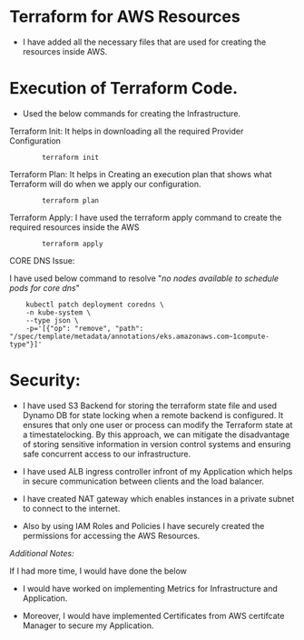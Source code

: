# Terraform for AWS Resources

- I have added all the necessary files that are used for creating the resources inside AWS.

# Execution of Terraform Code.

- Used the below commands for creating the Infrastructure.

Terraform Init: It helps in downloading all the required Provider Configuration

            terraform init

Terraform Plan: It helps in Creating an execution plan that shows what Terraform will do when we apply our configuration.

            terraform plan

Terraform Apply: I have used the terraform apply command to create the required resources inside the AWS

            terraform apply





CORE DNS Issue:

I have used below command to resolve "_no nodes available to schedule pods for core dns_"

        kubectl patch deployment coredns \
        -n kube-system \
        --type json \
        -p='[{"op": "remove", "path": "/spec/template/metadata/annotations/eks.amazonaws.com~1compute-type"}]'



# Security:

- I have used S3 Backend for storing the terraform state file and used Dynamo DB for state locking when a remote backend is configured. It ensures that only one user or process can modify the Terraform state at a timestatelocking. By this approach, we can mitigate the disadvantage of storing sensitive information in version control systems and ensuring safe concurrent access to our infrastructure.

- I have used ALB ingress controller infront of my Application which helps in secure communication between clients and the load balancer.

- I have created NAT gateway which enables instances in a private subnet to connect to the internet.

- Also by using IAM Roles and Policies I have securely created the permissions for accessing the AWS Resources.




_Additional Notes:_

If I had more time, I would have done the below 
- I would have worked on implementing Metrics for Infrastructure and Application.

- Moreover, I would have implemented Certificates from AWS certifcate Manager to secure my Application.